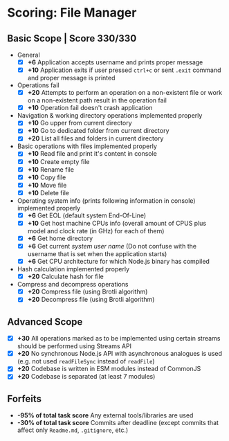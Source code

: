 # Scoring: File Manager
## Basic Scope | Score 330/330
- General
    - [x] **+6** Application accepts username and prints proper message
    - [x] **+10** Application exits if user pressed `ctrl+c` or sent `.exit` command and proper message is printed
- Operations fail
    - [x] **+20** Attempts to perform an operation on a non-existent file or work on a non-existent path result in the operation fail
    - [x] **+10** Operation fail doesn't crash application
- Navigation & working directory operations implemented properly
    - [x] **+10** Go upper from current directory
    - [x] **+10** Go to dedicated folder from current directory
    - [x] **+20** List all files and folders in current directory
- Basic operations with files implemented properly
    - [x] **+10** Read file and print it's content in console
    - [x] **+10** Create empty file
    - [x] **+10** Rename file
    - [x] **+10** Copy file
    - [x] **+10** Move file
    - [x] **+10** Delete file
- Operating system info (prints following information in console) implemented properly
    - [x] **+6** Get EOL (default system End-Of-Line)
    - [x] **+10** Get host machine CPUs info (overall amount of CPUS plus model and clock rate (in GHz) for each of them)
    - [x] **+6** Get home directory
    - [x] **+6** Get current *system user name* (Do not confuse with the username that is set when the application starts)
    - [x] **+6** Get CPU architecture for which Node.js binary has compiled
- Hash calculation implemented properly
    - [x] **+20** Calculate hash for file 
- Compress and decompress operations
    - [x] **+20** Compress file (using Brotli algorithm)
    - [x] **+20** Decompress file (using Brotli algorithm)

## Advanced Scope

- [x] **+30** All operations marked as to be implemented using certain streams should be performed using Streams API
- [x] **+20** No synchronous Node.js API with asynchronous analogues is used (e.g. not used `readFileSync` instead of `readFile`)  
- [x] **+20** Codebase is written in ESM modules instead of CommonJS
- [x] **+20** Codebase is separated (at least 7 modules)

## Forfeits

- **-95% of total task score** Any external tools/libraries are used
- **-30% of total task score** Commits after deadline (except commits that affect only `Readme.md`, `.gitignore`, etc.)